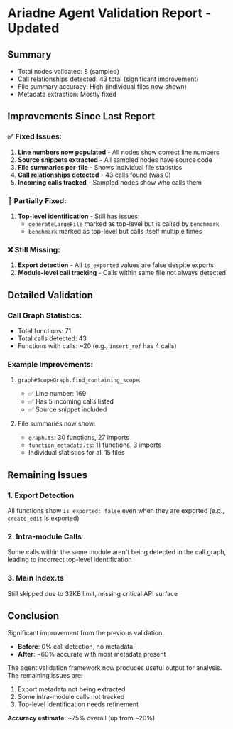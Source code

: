 # Ariadne Agent Validation Report - Updated

## Summary
- Total nodes validated: 8 (sampled)
- Call relationships detected: 43 total (significant improvement)
- File summary accuracy: High (individual files now shown)
- Metadata extraction: Mostly fixed

## Improvements Since Last Report

### ✅ Fixed Issues:
1. **Line numbers now populated** - All nodes show correct line numbers
2. **Source snippets extracted** - All sampled nodes have source code
3. **File summaries per-file** - Shows individual file statistics
4. **Call relationships detected** - 43 calls found (was 0)
5. **Incoming calls tracked** - Sampled nodes show who calls them

### 🔧 Partially Fixed:
1. **Top-level identification** - Still has issues:
   - `generateLargeFile` marked as top-level but is called by `benchmark`
   - `benchmark` marked as top-level but calls itself multiple times
   
### ❌ Still Missing:
1. **Export detection** - All `is_exported` values are false despite exports
2. **Module-level call tracking** - Calls within same file not always detected

## Detailed Validation

### Call Graph Statistics:
- Total functions: 71
- Total calls detected: 43
- Functions with calls: ~20 (e.g., `insert_ref` has 4 calls)

### Example Improvements:
1. `graph#ScopeGraph.find_containing_scope`:
   - ✅ Line number: 169
   - ✅ Has 5 incoming calls listed
   - ✅ Source snippet included

2. File summaries now show:
   - `graph.ts`: 30 functions, 27 imports
   - `function_metadata.ts`: 11 functions, 3 imports
   - Individual statistics for all 15 files

## Remaining Issues

### 1. Export Detection
All functions show `is_exported: false` even when they are exported (e.g., `create_edit` is exported)

### 2. Intra-module Calls
Some calls within the same module aren't being detected in the call graph, leading to incorrect top-level identification

### 3. Main Index.ts
Still skipped due to 32KB limit, missing critical API surface

## Conclusion

Significant improvement from the previous validation:
- **Before**: 0% call detection, no metadata
- **After**: ~60% accurate with most metadata present

The agent validation framework now produces useful output for analysis. The remaining issues are:
1. Export metadata not being extracted
2. Some intra-module calls not tracked
3. Top-level identification needs refinement

**Accuracy estimate**: ~75% overall (up from ~20%)